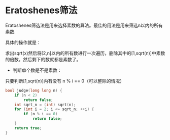 # Eratoshenes筛法

Eratoshenes筛选法是用来选择素数的算法。最佳的用法是用来筛选n以内的所有素数.

具体的操作就是：

求出sqrt(x)然后将\[2,n\]以内的所有数进行一次遍历，删除其中的\[1,sqrt(n)\]中素数的倍数。然后剩下的数就都是素数了。

- 判断单个数是不是素数：

只要判断\[1,sqrt(n)\]内有没有 n % i == 0（可以整除的情况）

```cpp
bool judge(long long n) {
    if (n < 2)
        return false;
    int sqrt_n = (int) sqrt(n);
    for (int i = 2; i <= sqrt_n; ++i) {
        if (n % i == 0)
            return false;
    }
    return true;
}
```